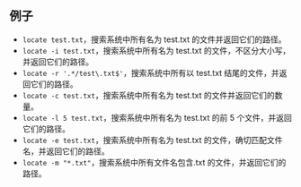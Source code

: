 ## 例子

- `locate test.txt`，搜索系统中所有名为 test.txt 的文件并返回它们的路径。
- `locate -i test.txt`，搜索系统中所有名为 test.txt 的文件，不区分大小写，并返回它们的路径。
- `locate -r '.*/test\.txt$'`，搜索系统中所有以 test.txt 结尾的文件，并返回它们的路径。
- `locate -c test.txt`，搜索系统中所有名为 test.txt 的文件并返回它们的数量。
- `locate -l 5 test.txt`，搜索系统中所有名为 test.txt 的前 5 个文件，并返回它们的路径。
- `locate -e test.txt`，搜索系统中所有名为 test.txt 的文件，确切匹配文件名，并返回它们的路径。
- `locate -m "*.txt"`，搜索系统中所有文件名包含.txt 的文件，并返回它们的路径。
